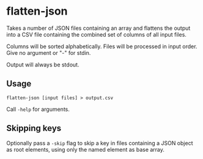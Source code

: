 # flatten-json

Takes a number of JSON files containing an array and flattens the output into a CSV file containing the combined set
of columns of all input files.

Columns will be sorted alphabetically. Files will be processed in input order. Give no argument or "-" for stdin.

Output will always be stdout.

## Usage

```
flatten-json [input files] > output.csv
```

Call `-help` for arguments.

## Skipping keys

Optionally pass a `-skip` flag to skip a key in files containing a JSON object as root elements, using only the named
element as base array.

